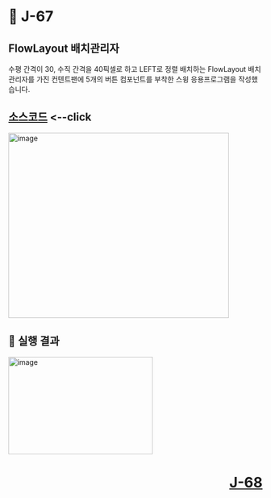 # 📖 J-67

## FlowLayout 배치관리자
<p>
  수평 간격이 30, 수직 간격을 40픽셀로 하고 LEFT로 정렬 배치하는 FlowLayout 배치관리자를 가진 컨텐트팬에 5개의 버튼 컴포넌트를 부착한 스윙 응용프로그램을 작성했습니다.
</p>

[소스코드](./FlowLayoutEx.java) <--click
---

<img width="437" height="367" alt="image" src="https://github.com/user-attachments/assets/1c5b9533-3136-471f-ad4b-ab74f6fcf41b" />

📘 실행 결과
---

<img width="286" height="193" alt="image" src="https://github.com/user-attachments/assets/1b9bee0c-c740-4e04-8327-f12e8c9d9c8d" />

# <p align="right">[J-68](./J_68.md)</p>
